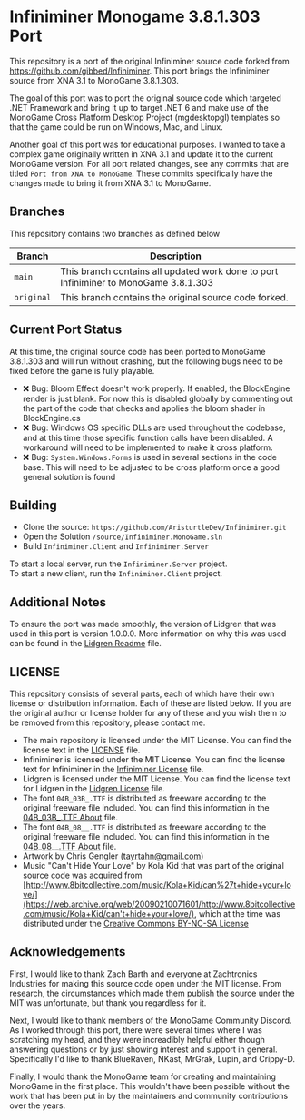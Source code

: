 # Infiniminer Monogame 3.8.1.303 Port
This repository is a port of the original Infiniminer source code forked from https://github.com/gibbed/Infiniminer.  This port brings the Infiniminer source from XNA 3.1 to MonoGame 3.8.1.303.  

The goal of this port was to port the original source code which targeted .NET Framework and bring it up to target .NET 6 and make use of the MonoGame Cross Platform Desktop Project (mgdesktopgl) templates so that the game could be run on Windows, Mac, and Linux.

Another goal of this port was for educational purposes.  I wanted to take a complex game originally written in XNA 3.1 and update it to the current MonoGame version.  For all port related changes, see any commits that are titled `Port from XNA to MonoGame`.  These commits specifically have the changes made to bring it from XNA 3.1 to MonoGame.

## Branches
This repository contains two branches as defined below

| Branch | Description |
|---|---|
| `main` | This branch contains all updated work done to port Infiniminer to MonoGame 3.8.1.303 |
| `original` | This branch contains the original source code forked. |

## Current Port Status
At this time, the original source code has been ported to MonoGame 3.8.1.303 and will run without crashing, but the following bugs need to be fixed before the game is fully playable.
- ❌ Bug: Bloom Effect doesn't work properly. If enabled, the BlockEngine render is just blank.  For now this is disabled globally by commenting out the part of the code that checks and applies the bloom shader in BlockEngine.cs
- ❌ Bug: Windows OS specific DLLs are used throughout the codebase, and at this time those specific function calls have been disabled.  A workaround will need to be implemented to make it cross platform.
- ❌ Bug: `System.Windows.Forms` is used in several sections in the code base.  This will need to be adjusted to be cross platform once a good general solution is found

## Building
- Clone the source: `https://github.com/AristurtleDev/Infiniminer.git`
- Open the Solution `/source/Infiniminer.MonoGame.sln`
- Build `Infiniminer.Client` and `Infiniminer.Server`

To start a local server, run the `Infiniminer.Server` project.  
To start a new client, run the `Infiniminer.Client` project.

## Additional Notes
To ensure the port was made smoothly, the version of Lidgren that was used in this port is version 1.0.0.0.  More information on why this was used can be found in the [Lidgren Readme](./source/Lidgren/README.md) file.

## LICENSE
This repository consists of several parts, each of which have their own license or distribution information.  Each of these are listed below.  If you are the original author or license holder for any of these and you wish them to be removed from this repository, please contact me.

- The main repository is licensed under the MIT License.  You can find the license text in the [LICENSE](./LICENSE) file.
- Infiniminer is licensed under the MIT License.  You can find the license text for Infiniminer in the [Infiniminer License](./source/Infiniminer/LICENSE) file.
- Lidgren is licensed under the MIT License.  You can find the license text for Lidgren in the [Lidgren License](./source/Lidgren/LICENSE) file.
- The font `04B_03B_.TTF` is distributed as freeware according to the original freeware file included.  You can find this information in the [04B_03B_.TTF About](./source/Infiniminer/Infiniminer.Client/Content/04b_03b/about.gif) file.
- The font `04B_08__.TTF` is distributed as freeware according to the original freeware file included.  You can find this information in the [04B_08__.TTF About](./source/Infiniminer/Infiniminer.Client/Content/04b_08/about.gif) file.
- Artwork by Chris Gengler (tayrtahn@gmail.com)
- Music "Can't Hide Your Love" by Kola Kid that was part of the original source code was acquired from [http://www.8bitcollective.com/music/Kola+Kid/can%27t+hide+your+love/](https://web.archive.org/web/20090210071601/http://www.8bitcollective.com/music/Kola+Kid/can't+hide+your+love/), which at the time was distributed under the [Creative Commons BY-NC-SA License](https://creativecommons.org/licenses/by-nc-sa/2.5/)


## Acknowledgements
First, I would like to thank Zach Barth and everyone at Zachtronics Industries for making this source code open under the MIT license.  From research, the circumstances which made them publish the source under the MIT was unfortunate, but thank you regardless for it.

Next, I would like to thank members of the MonoGame Community Discord.  As I worked through this port, there were several times where I was scratching my head, and they were increadibly helpful either though answering questions or by just showing interest and support in general.  Specifically I'd like to thank BlueRaven, NKast, MrGrak, Lupin, and Crippy-D.

Finally, I would thank the MonoGame team for creating and maintaining MonoGame in the first place.  This wouldn't have been possible without the work that has been put in by the maintainers and community contributions over the years.  